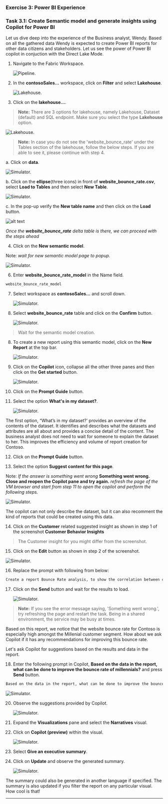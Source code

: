 
### Exercise 3: Power BI Experience
 
### Task 3.1: Create Semantic model and generate insights using Copilot for Power BI

Let us dive deep into the experience of the Business analyst, Wendy. Based on all the gathered data Wendy is expected to create Power BI reports for other data citizens and stakeholders. Let us see the power of Power BI copilot in conjuction with the Direct Lake Mode.

1. Navigate to the Fabric Workspace. 

   ![Pipeline.](mediaNew/task-1.1-new4.png)

2. In the **contosoSales...** workspace, click on **Filter** and select **Lakehouse**.

   ![Lakehouse.](mediaNew/task-1.3-ext-shortcut1.png)	

3. Click on the **lakehouse...**.

>**Note:** There are 3 options for lakehouse, namely Lakehouse, Dataset (default) and SQL endpoint. Make sure you select the type **Lakehouse** option.

   ![Lakehouse.](mediaNew/task-1.3-ext-shortcut2.png)

>**Note:** In case you do not see the 'website_bounce_rate' under the Tables section of the lakehouse, follow the below steps. If you are able to see it, please continue with step 4.

a. Click on **data**.

![Simulator.](mediaNew/task-new1.png)

b. Click on the **ellipse**(three icons) in front of **website_bounce_rate.csv**, select **Load to Tables** and then select **New Table**.

![Simulator.](mediaNew/task-new2.png)

c. In the pop-up verify the **New table name** and then click on the **Load** button.

![alt text](mediaNew/task-new3.png)


*Once the **website_bounce_rate** delta table is there, we can proceed with the steps ahead*

4. Click on the **New semantic model**.

Note: *wait for new semantic model page to popup.*

   ![Simulator.](mediaNew/task-new4.png)

6. Enter **website_bounce_rate_model** in the Name field.

```BASH
website_bounce_rate_model
```

7. Select workspace as **contosoSales...** and scroll down.

   ![Simulator.](mediaNew/task-new5.png)

8. Select **website_bounce_rate** table and click on the **Confirm** button. 

   ![Simulator.](mediaNew/task-new6.png)

>Wait for the semantic model creation.

8. To create a new report using this semantic model, click on the **New Report** at the top bar.
 
   ![Simulator.](mediaNew/task-new7.png)

9. Click on the **Copilot** icon, collapse all the other three panes and then click on the **Get started** button.

   ![Simulator.](mediaNew/task-new8.png)
	
10. Click on the **Prompt Guide** button.  

11. Select the option **What's in my dataset?**.
   
      ![Simulator.](mediaNew/task-new9.png)

The first option, “What’s in my dataset?’ provides an overview of the contents of the dataset. It identifies and describes what the datasets and attributes are all about and provides a concise detail of the content. The business analyst does not need to wait for someone to explain the dataset to her. This improves the efficiency and volume of report creation for Contoso.

12. Click on the **Prompt Guide** button. 

13. Select the option **Suggest content for this page**.

Note: *If the answer is something went wrong* **Something went wrong. Close and reopen the Copilot pane and try again.** *refresh the page of the VM browser and start from step 11 to open the copilot and perform the following steps.*

   ![Simulator.](mediaNew/task-new10.png)
	
The copilot can not only describe the dataset, but it can also recomment the kind of reports that could be created using this data.

14. Click on the **Customer** related suggested insight as shown in step 1 of the screenshot **Customer Behavior Insights** 

>The Customer insight for you might differ from the screenshot.

15. Click on the **Edit** button as shown in step 2 of the screenshot.  

   ![Simulator.](mediaNew/task-new11.png)

16. Replace the prompt with following from below:
 
```BASH
Create a report Bounce Rate analysis, to show the correlation between customer sentiment, particularly among millennials and Gen Z, unsuccessful product searches across different devices, and the website's bounce rate by customer generations.  
```

17. Click on the **Send** button and wait for the results to load. 

      ![Simulator.](mediaNew/task-new12.png)
	
>**Note:** If you see the error message saying, 'Something went wrong.', try refreshing the page and restart the task. Being in a shared environment, the service may be busy at times.

Based on this report, we notice that the website bounce rate for Contoso is especially high amongst the Millenial customer segment. How about we ask Copilot if it has any recommendations for improving this bounce rate.

Let's ask Copilot for suggestions based on the results and data in the report. 

18. Enter the following prompt in Copilot, **Based on the data in the report, what can be done to improve the bounce rate of millennials?** and press **Send** button.
```BASH
Based on the data in the report, what can be done to improve the bounce rate of millennials?
```
![Simulator.](mediaNew/task-new13.png)
	
20. Observe the suggestions provided by Copilot. 
	
      ![Simulator.](mediaNew/task-new14.png)
	
21. Expand the **Visualizations** pane and select the **Narratives** visual. 

22. Click on **Copilot (preview)** within the visual.

      ![Simulator.](mediaNew/task-new15.png)
	
23. Select **Give an executive summary**. 

24. Click on **Update** and observe the generated summary. 
 
      ![Simulator.](mediaNew/task-new16.png)
	
The summary could also be generated in another language if specified. The summary is also updated if you filter the report on any particular visual. How cool is that!

---
